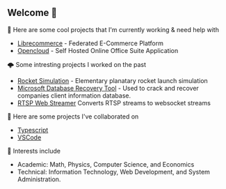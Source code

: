 ## Welcome 👋

🔭 Here are some cool projects that I'm currently working & need help with
* [Librecommerce](https://github.com/saandre15/librecommerce-app) - Federated E-Commerce Platform
* [Opencloud](https://github.com/saandre15/opencloud-docs) - Self Hosted Online Office Suite Application

🌩 Some intresting projects I worked on the past
* [Rocket Simulation](https://github.com/saandre15/rocket-simulation) - Elementary planatary rocket launch simulation
* [Microsoft Database Recovery Tool](https://github.com/saandre15/msdb-recovery) - Used to crack and recover companies client information database.
* [RTSP Web Streamer](https://github.com/saandre15/rtsp-web-streamer) Converts RTSP streams to websocket streams

👯 Here are some projects I've collaborated on
* [Typescript](https://github.com/Microsoft/TypeScript)
* [VSCode](https://github.com/microsoft/vscode)

🌱 Interests include
* Academic: Math, Physics, Computer Science, and Economics
* Technical: Information Technology, Web Development, and System Administration. 
